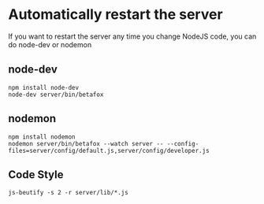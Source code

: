 # Automatically restart the server

If you want to restart the server any time you change NodeJS code,
you can do node-dev or nodemon

## node-dev

    npm install node-dev
    node-dev server/bin/betafox

## nodemon

    npm install nodemon
    nodemon server/bin/betafox --watch server -- --config-files=server/config/default.js,server/config/developer.js

## Code Style

    js-beutify -s 2 -r server/lib/*.js